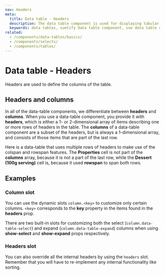 ```yaml
---
nav: Headers
meta:
  title: Data table - Headers
  description: The data table component is used for displaying tabular data in a way that is easy for users to scan. It includes sorting, searching, pagination and selection.
  keywords: data tables, vuetify data table component, vue data table component
related:
  - /components/data-tables/basics/
  - /components/selects/
  - /components/tables/
---
```


# Data table - Headers

Headers are used to define the columns of the table.

<entry />

## Headers and columns

In all of the data-table components, we differentiate between **headers** and **columns**. When you use a data-table component, you provide it with **headers**, which is either a 1- or 2-dimensional array of items describing one or more rows of headers in the table. The **columns** of a data-table component are a subset of the headers, but is always a 1-dimensional array, and consists of those items that are part of the last row.

Here is a data-table that uses multiple rows of headers to make use of the colspan and rowspan features. The **Properties** cell is not part of the **columns** array, because it is not a part of the last row, while the **Dessert (100g serving)** cell is, because it used **rowspan** to span both rows.

<example file="v-data-table/headers-multiple" />

## Examples

### Column slot

You can use the dynamic slots `column.<key>` to customize only certain columns. `<key>` corresponds to the **key** property in the items found in the **headers** prop.

<alert type="info">

  There are two built-in slots for customizing both the select (`column.data-table-select`) and expand (`column.data-table-expand`) columns when using **show-select** and **show-expand** props respectively.

</alert>

<example file="v-data-table/slot-header" />

### Headers slot

You can also override all the internal headers by using the `headers` slot. Remember that you will have to re-implement any internal functionality like sorting.

<example file="v-data-table/slot-headers" />
